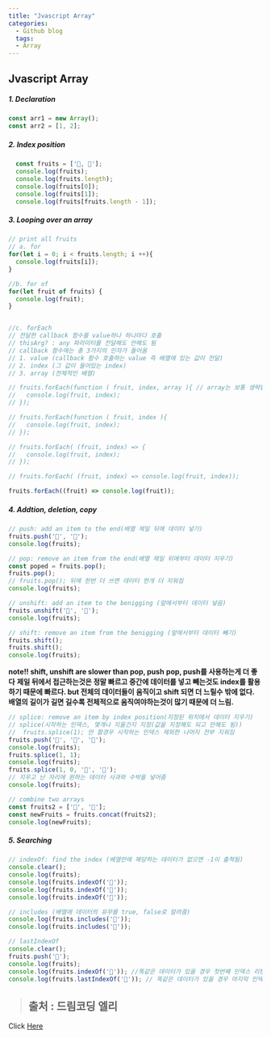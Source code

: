 ```yaml
---
title: "Jvascript Array"
categories:
  - Github blog
  tags:
  - Array
---
```


## Jvascript Array

##### 1. Declaration
```js
const arr1 = new Array();
const arr2 = [1, 2];

```
##### 2. Index position
```js
  const fruits = ['🍎, 🍌'];
  console.log(fruits);
  console.log(fruits.length);
  console.log(fruits[0]);
  console.log(fruits[1]);
  console.log(fruits[fruits.length - 1]);
```

##### 3. Looping over an array
```js
// print all fruits
// a. for
for(let i = 0; i < fruits.length; i ++){
  console.log(fruits[i]);
}

//b. for of
for(let fruit of fruits) {
  console.log(fruit);
}


//c. forEach
// 전달한 callback 함수를 value하나 하나마다 호출
// thisArg? : any 파라미터를 전달해도 안해도 됨
// callback 함수에는 총 3가지의 인자가 들어옴
// 1. value (callback 함수 호출하는 value 즉 배열에 있는 값이 전달) 
// 2. index (그 값이 들어있는 index)
// 3. array (전체적인 배열)

// fruits.forEach(function ( fruit, index, array ){ // array는 보통 생략함
//   console.log(fruit, index); 
// });

// fruits.forEach(function ( fruit, index ){
//   console.log(fruit, index);
// });

// fruits.forEach( (fruit, index) => {
//   console.log(fruit, index);
// });

// fruits.forEach( (fruit, index) => console.log(fruit, index));

fruits.forEach((fruit) => console.log(fruit));
```

##### 4.  Addtion, deletion, copy
```js
// push: add an item to the end(배열 제일 뒤에 데이터 넣기)
fruits.push('🍓', '🍑');
console.log(fruits);

// pop: remove an item from the end(배열 제일 뒤에부터 데이터 지우기)
const poped = fruits.pop();
fruits.pop();
// fruits.pop(); 뒤에 한번 더 쓰면 데이터 한개 더 지워짐
console.log(fruits);

// unshift: add an item to the benigging (앞에서부터 데이터 넣음)
fruits.unshift('🍓', '🍋');
console.log(fruits);

// shift: remove an item from the benigging (앞에서부터 데이터 빼기)
fruits.shift();
fruits.shift();
console.log(fruits);
```

**note!! shift, unshift are slower than pop, push**
**pop, push를 사용하는게 더 좋다**
**제일 뒤에서 접근하는것은 정말 빠르고 중간에 데이터를 넣고 빼는것도 index를 활용하기 때문에 빠르다. but 전체의 데이터들이 움직이고 shift 되면 더 느릴수 밖에 없다. 배열의 길이가 길면 길수록 전체적으로 움직여야하는것이 많기 때문에 더 느림.**

```js
// splice: remove an item by index position(지정된 위치에서 데이터 지우기)
// splice(시작하는 인덱스, 몇개나 지울건지 지정(값을 지정해도 되고 안해도 됨))
//  fruits.splice(1); 만 할경우 시작하는 인덱스 제외한 나머지 전부 지워짐
fruits.push('🍓', '🍑', '🍋');
console.log(fruits);
fruits.splice(1, 1);
console.log(fruits);
fruits.splice(1, 0, '🍏', '🍉');
// 지우고 난 자리에 원하는 데이터 사과와 수박을 넣어줌
console.log(fruits);

// combine two arrays
const fruits2 = ['🍐', '🥥'];
const newFruits = fruits.concat(fruits2);
console.log(newFruits);
```

##### 5. Searching
```js
// indexOf: find the index (베열안에 해당하는 데이터가 없으면 -1이 출쳑됨)
console.clear();
console.log(fruits);
console.log(fruits.indexOf('🍎'));
console.log(fruits.indexOf('🍉'));
console.log(fruits.indexOf('🥥'));

// includes (배열에 데이터의 유무를 true, false로 알려줌)
console.log(fruits.includes('🍉'));
console.log(fruits.includes('🥥'));

// lastIndexOf
console.clear();
fruits.push('🍎');
console.log(fruits);
console.log(fruits.indexOf('🍎')); //똑같은 데이터가 있을 경우 첫번째 인덱스 리턴
console.log(fruits.lastIndexOf('🥥')); // 똑같은 데이터가 있을 경우 마지막 인덱스 리턴
```


> ## 출처 : 드림코딩 엘리
<!-- Link -->
Click [Here](https://youtu.be/yOdAVDuHUKQ)
